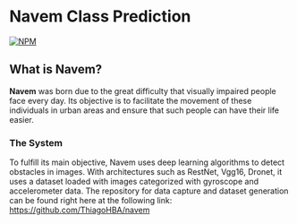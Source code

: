 # Navem Class Prediction
[![NPM](https://img.shields.io/npm/l/react)](https://github.com/ThiagoHBA/navem_class_prediction/blob/master/LICENSE) 

## What is Navem?
**Navem** was born due to the great difficulty that visually impaired people face
every day. Its objective is to facilitate the movement of these individuals in urban areas and ensure that such people can have their life easier.

### The System
To fulfill its main objective, Navem uses deep learning algorithms to detect obstacles in images. With architectures such as RestNet, Vgg16, Dronet,
it uses a dataset loaded with images categorized with gyroscope and accelerometer data. The repository for data capture and dataset generation can be
found right here at the following link: https://github.com/ThiagoHBA/navem


